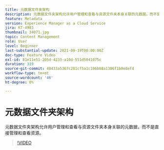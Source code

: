 ```yaml
---
title: 元数据文件夹架构
description: 元数据文件夹架构允许用户管理和查看与资源文件夹本身关联的元数据，而不是直接管理和查看资源。
feature: Metadata
version: Experience Manager as a Cloud Service
jira: KT-4983
thumbnail: 34071.jpg
topic: Content Management
role: User
level: Beginner
last-substantial-update: 2021-09-19T00:00:00Z
doc-type: Feature Video
exl-id: 81e11e51-205d-4233-a10d-551d5041075c
duration: 319
source-git-commit: 48433a5367c281cf5a1c106b08a1306f1b0e8ef4
workflow-type: tm+mt
source-wordcount: '46'
ht-degree: 0%

---
```


# 元数据文件夹架构

元数据文件夹架构允许用户管理和查看与资源文件夹本身关联的元数据，而不是直接管理和查看资源。

>[!VIDEO](https://video.tv.adobe.com/v/34071?quality=12&learn=on)
